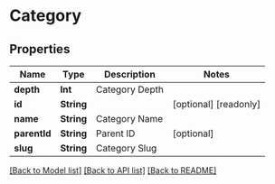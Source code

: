 # Category

## Properties
Name | Type | Description | Notes
------------ | ------------- | ------------- | -------------
**depth** | **Int** | Category Depth | 
**id** | **String** |  | [optional] [readonly] 
**name** | **String** | Category Name | 
**parentId** | **String** | Parent ID | [optional] 
**slug** | **String** | Category Slug | 

[[Back to Model list]](../README.md#documentation-for-models) [[Back to API list]](../README.md#documentation-for-api-endpoints) [[Back to README]](../README.md)


